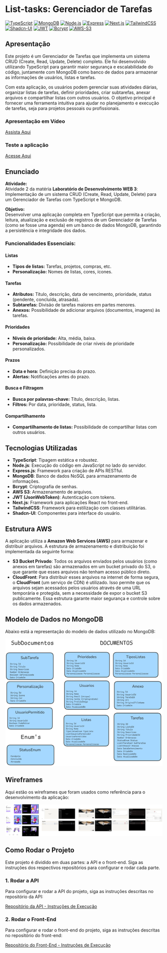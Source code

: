 # List-tasks: Gerenciador de Tarefas

[![TypeScript](https://img.shields.io/badge/TypeScript-4.x-blue)](https://www.typescriptlang.org/) 
[![MongoDB](https://img.shields.io/badge/MongoDB-5.x-green)](https://www.mongodb.com/) 
[![Node.js](https://img.shields.io/badge/Node.js-18.x-green)](https://nodejs.org/) 
[![Express](https://img.shields.io/badge/Express-4.x-black)](https://expressjs.com/) 
[![Next.js](https://img.shields.io/badge/Next.js-13.x-black)](https://nextjs.org/) 
[![TailwindCSS](https://img.shields.io/badge/TailwindCSS-3.x-blue)](https://tailwindcss.com/)
[![Shadcn-UI](https://img.shields.io/badge/Shadcn--UI-Components-orange)](https://ui.shadcn.dev/)
[![JWT](https://img.shields.io/badge/JSONWebTokens-8.x-yellow)](https://www.npmjs.com/package/jsonwebtoken)
[![Bcrypt](https://img.shields.io/badge/Bcrypt-5.x-yellowgreen)](https://www.npmjs.com/package/bcrypt)
[![AWS-S3](https://img.shields.io/badge/AWS--S3-Cloud-orange)](https://aws.amazon.com/s3/)

## Apresentação
Este projeto é um Gerenciador de Tarefas que implementa um sistema CRUD (Create, Read, Update, Delete) completo. Ele foi desenvolvido utilizando TypeScript para garantir maior segurança e escalabilidade do código, juntamente com MongoDB como banco de dados para armazenar as informações de usuários, listas e tarefas.

Com esta aplicação, os usuários podem gerenciar suas atividades diárias, organizar listas de tarefas, definir prioridades, criar subtarefas, anexar arquivos e compartilhar listas com outros usuários. O objetivo principal é fornecer uma ferramenta intuitiva para ajudar no planejamento e execução de tarefas, seja para projetos pessoais ou profissionais.

### Apresentação em Vídeo
[Assista Aqui](https://youtu.be/pxnRsuvfBCc)
### Teste a aplicação
[Acesse Aqui](https://atv2-ldw3-front.vercel.app)


## Enunciado

**Atividade:**  
Atividade 2 da matéria **Laboratório de Desenvolvimento WEB 3**: Implementação de um sistema CRUD (Create, Read, Update, Delete) para um Gerenciador de Tarefas com TypeScript e MongoDB.

**Objetivo:**  
Desenvolver uma aplicação completa em TypeScript que permita a criação, leitura, atualização e exclusão de registros de um Gerenciador de Tarefas (como se fosse uma agenda) em um banco de dados MongoDB, garantindo a persistência e integridade dos dados.

### Funcionalidades Essenciais:

#### Listas
- **Tipos de listas:** Tarefas, projetos, compras, etc.
- **Personalização:** Nomes de listas, cores, ícones.

#### Tarefas
- **Atributos:** Título, descrição, data de vencimento, prioridade, status (pendente, concluída, atrasada).
- **Subtarefas:** Divisão de tarefas maiores em partes menores.
- **Anexos:** Possibilidade de adicionar arquivos (documentos, imagens) às tarefas.

#### Prioridades
- **Níveis de prioridade:** Alta, média, baixa.
- **Personalização:** Possibilidade de criar níveis de prioridade personalizados.

#### Prazos
- **Data e hora:** Definição precisa do prazo.
- **Alertas:** Notificações antes do prazo.

#### Busca e Filtragem
- **Busca por palavras-chave:** Título, descrição, listas.
- **Filtros:** Por data, prioridade, status, lista.

#### Compartilhamento
- **Compartilhamento de listas:** Possibilidade de compartilhar listas com outros usuários.

## Tecnologias Utilizadas

- **TypeScript**: Tipagem estática e robustez.
- **Node.js**: Execução do código em JavaScript no lado do servidor.
- **Express.js**: Framework para criação de APIs RESTful.
- **MongoDB**: Banco de dados NoSQL para armazenamento de informações.
- **Bcrypt**: Criptografia de senhas.
- **AWS S3**: Armazenamento de arquivos.
- **JWT (JsonWebToken)**: Autenticação com tokens.
- **Next.js**: Framework para aplicações React no front-end.
- **TailwindCSS**: Framework para estilização com classes utilitárias.
- **Shadcn-UI**: Componentes para interface do usuário.
  
## Estrutura AWS

A aplicação utiliza a **Amazon Web Services (AWS)** para armazenar e distribuir arquivos. A estrutura de armazenamento e distribuição foi implementada da seguinte forma:

- **S3 Bucket Privado**: Todos os arquivos enviados pelos usuários (como anexos em tarefas) são armazenados em um bucket privado do S3, o que garante que esses arquivos não tenham acesso público direto.
- **CloudFront**: Para distribuir esses arquivos na internet de forma segura, o **CloudFront** (um serviço de CDN) é utilizado. Isso permite que os arquivos sejam acessados pelos usuários através de uma URL temporária e protegida, sem a necessidade de expor o bucket S3 publicamente. Essa estrutura garante maior segurança e controle sobre os dados armazenados.

## Modelo de Dados no MongoDB

Abaixo está a representação do modelo de dados utilizado no MongoDB:

![Modelo de Dados](./models.png)

## Wireframes

Aqui estão os wireframes que foram usados como referência para o desenvolvimento da aplicação:

![Wireframes](./Wireframes.png)

## Como Rodar o Projeto

Este projeto é dividido em duas partes: a API e o front-end. Siga as instruções dos respectivos repositórios para configurar e rodar cada parte.

### 1. Rodar a API

Para configurar e rodar a API do projeto, siga as instruções descritas no repositório da API:

[Repositório da API - Instruções de Execução](https://github.com/lucasdwn/atv2-ldw3-api)

### 2. Rodar o Front-End

Para configurar e rodar o front-end do projeto, siga as instruções descritas no repositório do front-end:

[Repositório do Front-End - Instruções de Execução](https://github.com/lucasdwn/atv2-ldw3-front)
